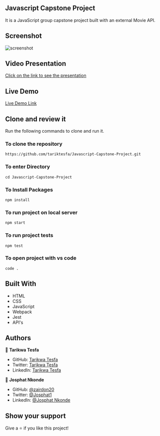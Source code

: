 ## Javascript Capstone Project

It is a JavaScript group capstone project built with an external Movie API.

## Screenshot

![screenshot](https://user-images.githubusercontent.com/38283436/153200284-0fe1978e-8b14-48f9-a59a-5f5aba8bdd1b.png)

## Video Presentation

[Click on the link to see the presentation](https://www.loom.com/share/828b38b2455e491a8151c352ab54727b?sharedAppSource=personal_library)


## Live Demo

[Live Demo Link](https://tariktesfa.github.io/Javascript-Capstone-Project/dist/)

## Clone and review it

Run the following commands to clone and run it.

### To clone the repository

  `https://github.com/tariktesfa/Javascript-Capstone-Project.git`

### To enter Directory

`cd Javascript-Capstone-Project`

### To Install Packages

`npm install`

### To run project on local server

`npm start`

### To run project tests

`npm test`

### To open project with vs code 

`code .`

## Built With

- HTML
- CSS
- JavaScript
- Webpack
- Jest
- API's

## Authors

👤 **Tarikwa Tesfa**

- GitHub: [Tarikwa Tesfa](https://github.com/tariktesfa)
- Twitter: [Tarikwa Tesfa](https://twitter.com/tarik_tesfa)
- LinkedIn: [Tarikwa Tesfa](https://www.linkedin.com/in/tarikwa-tesfa-232a64167/)

👤 **Josphat Nkonde**

- GitHub: [@zairdon20](https://github.com/zairdon20)
- Twitter: [@Josphat1](https://twitter.com/Josphat1)
- LinkedIn: [@Josphat Nkonde](https://www.linkedin.com/in/josphat-nkonde-092510183/)

## Show your support

Give a ⭐ if you like this project!
